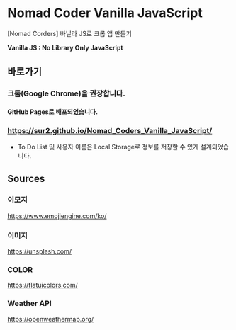 # Nomad Coder Vanilla JavaScript
[Nomad Corders] 바닐라 JS로 크롬 앱 만들기

**Vanilla JS : No Library Only JavaScript**



## 바로가기

### 크롬(Google Chrome)을 권장합니다.

#### GitHub Pages로 배포되었습니다.

### https://sur2.github.io/Nomad_Coders_Vanilla_JavaScript/



- To Do List 및 사용자 이름은 Local Storage로 정보를 저장할 수 있게 설계되었습니다.





## Sources

### 이모지

https://www.emojiengine.com/ko/

### 이미지

https://unsplash.com/

### COLOR

https://flatuicolors.com/

### Weather API

https://openweathermap.org/